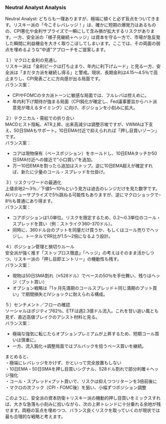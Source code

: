 ### Neutral Analyst Analysis
Neutral Analyst: どちらも一理ありますが、極端に傾くと必ず盲点をついてきます。リスキー派の「今こそレバレッジ！」は、確かに短期の爆発力はあるものの、CPI悪化や金利サプライズで一瞬にして含み損が拡大するリスクがあります。一方、安全派の「様子見継続＋ヘッジ」は資本を守る一方で、市場が急反発した瞬間に利益機会を大きく取りこぼしてしまいます。ここでは、その両面の弱点を埋めるような“中道”アプローチをご提案します。

１）マクロと金利の見通し  
 リスキー派は「金利ピークは打ち止まり、年内に利下げムード」と見る一方、安全派は「まだタカ派を継続し得る」と警戒。現状、長期金利は4.15～4.5％で高止まりし、CPI発表ごとに方向感が出る局面です。  
 バランス案：  
  - CPIやFOMCのタカ派トーンに敏感な局面では、フルレバは控えめに。  
  - 年内利下げ期待が強まる局面（CPI鈍化が確定し、Fed議事要旨からハト派意見が増えるタイミング）に向け、ポジションを小刻みに拡大。

２）テクニカル・需給での折り合い  
 MACDヒスト陰転、ATR上昇、出来高減少は調整示唆ですが、VWMAは下支え、50日SMAもサポート。10日EMA付近で抑えられれば「押し目買いゾーン」です。  
 バランス案：  
  - コアは現物保有（ベースポジション）をホールドし、10日EMAタッチか50日SMA付近への接近で“小口買い”を追加。  
  - 万一10日EMAを割ったら追加はストップ。逆に10日EMA超えが確定すれば、新たに少量のコール・スプレッドを仕掛け。

３）リスクリワードの最適化  
 上値余地2～3％／下値5～10％という見方は過去のレンジだけを見た数字です。AIバリューサプライズで5％跳ねる可能性もありますが、逆にマクロショックで–8％も普通にあり得ます。  
 バランス案：  
  - コアポジションは1.0単位。リスクを限定するため、0.2～0.3単位のコール・スプレッドを買い（例：ストライク360–370ドル）。  
  - 同時に、360ドル台のプットを同量だけ買うか、もしくはコール売りでヘッジし、トータルでRR比が1.5〜2倍になるよう設計。

４）ポジション管理と損切りルール  
 安全派が強く推す「ストップロス徹底」「ヘッジ」の考えはそのまま活かしつつ、リスキー派の「押し目即エントリー」の機動性も残す。  
 バランス案：  
  - 現物は50日SMA割れ（≈528ドル）でベースの50％を手仕舞い、残りはヘッジ（プット買い）  
  - オプション戦略は「1ヶ月先満期のコールスプレッド＋同じ満期のプット買い」で期間損失とIVショックに耐えられる構成。

５）センチメント／フローの確認  
 ソーシャルはポジティブ62％、ETFは週2.3億ドル流入。これを甘い追い風とも見ず、直近高値ブレイクのアシスト材料と見る。  
 バランス案：  
  - 極端な強気に転じたらオプションプレミアムが上昇するため、短期コール買いは慎重に。  
  - 一方、流入鈍化→調整局面ではプルバックを拾うベース買いを継続。

まとめると、  
・極端にレバレッジをかけず、かといって完全放置もしない  
・10日EMA・50日SMAを押し目買いシグナル、528ドル割れで部分利確＋ヘッジ強化  
・コール・スプレッド×プット買いで、リスクは抑えつつリターンを3倍前後に  
・マクロの次フック（CPI・FOMC後）を狙い、小幅ずつポジション調整  

このように、安全派の資本防衛＋リスキー派の機動的押し目買いをミックスすれば、大きな急落も小刻みに拾いながら、次の上昇トレンドに十分乗れる余地が残せます。両極の盲点を埋めつつ、バランス良くリスクを取っていくのが現状では最も合理的な戦略と考えます。